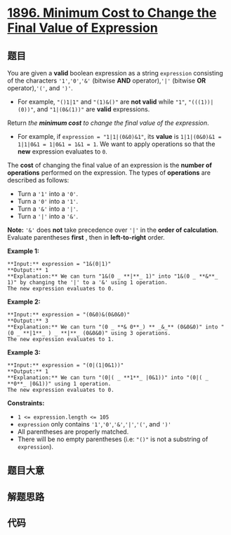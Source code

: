# [1896. Minimum Cost to Change the Final Value of Expression](https://leetcode.com/problems/minimum-cost-to-change-the-final-value-of-expression)

## 题目

You are given a **valid** boolean expression as a string `expression`
consisting of the characters `'1'`,`'0'`,`'&'` (bitwise **AND**
operator),`'|'` (bitwise **OR** operator),`'('`, and `')'`.

  * For example, `"()1|1"` and `"(1)&()"` are **not valid** while `"1"`, `"(((1))|(0))"`, and `"1|(0&(1))"` are **valid** expressions.

Return _the **minimum cost** to change the final value of the expression_.

  * For example, if `expression = "1|1|(0&0)&1"`, its **value** is `1|1|(0&0)&1 = 1|1|0&1 = 1|0&1 = 1&1 = 1`. We want to apply operations so that the **new** expression evaluates to `0`.

The **cost** of changing the final value of an expression is the **number of
operations** performed on the expression. The types of **operations** are
described as follows:

  * Turn a `'1'` into a `'0'`.
  * Turn a `'0'` into a `'1'`.
  * Turn a `'&'` into a `'|'`.
  * Turn a `'|'` into a `'&'`.

**Note:** `'&'` does **not** take precedence over `'|'` in the **order of
calculation**. Evaluate parentheses **first** , then in **left-to-right**
order.



**Example 1:**

    
    
    **Input:** expression = "1&(0|1)"
    **Output:** 1
    **Explanation:** We can turn "1&(0 _ **|**_ 1)" into "1&(0 _ **&**_ 1)" by changing the '|' to a '&' using 1 operation.
    The new expression evaluates to 0. 
    

**Example 2:**

    
    
    **Input:** expression = "(0&0)&(0&0&0)"
    **Output:** 3
    **Explanation:** We can turn "(0 _ **& 0**_) ** _&_** (0&0&0)" into "(0 _ **|1**_ ) _ **|**_ (0&0&0)" using 3 operations.
    The new expression evaluates to 1.
    

**Example 3:**

    
    
    **Input:** expression = "(0|(1|0&1))"
    **Output:** 1
    **Explanation:** We can turn "(0|( _ **1**_ |0&1))" into "(0|( _ **0**_ |0&1))" using 1 operation.
    The new expression evaluates to 0.



**Constraints:**

  * `1 <= expression.length <= 105`
  * `expression` only contains `'1'`,`'0'`,`'&'`,`'|'`,`'('`, and `')'`
  * All parentheses are properly matched.
  * There will be no empty parentheses (i.e: `"()"` is not a substring of `expression`).


## 题目大意

## 解题思路

## 代码

```javascript

```
